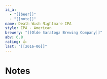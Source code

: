 ```yaml
---
is_a:
  - "[[beer]]"
  - "[[note]]"
name: Death Wish Nightmare IPA
style: IPA - American
brewery: "[[Olde Saratoga Brewing Company]]"
abv: 6.8
rating: 👍
last: "[[2016-06]]"
---
```

# Notes


